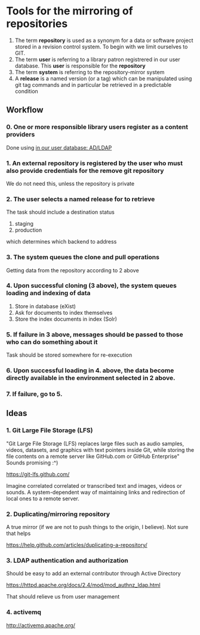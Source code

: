 
# Tools for the mirroring of repositories 

1. The term **repository** is used as a synonym for a data or software project stored in a revision control system. To begin with we limit ourselves to GIT.
2. The term **user** is referring to a library patron registrered in our user database. This **user** is responsible for the **repository**
3. The term **system** is referring to the repository-mirror system
4. A **release** is a named version (or a tag) which can be manipulated using git tag commands and in particular be retrieved in a predictable condition

## Workflow

### 0. One or more responsible library users register as a content providers

Done using [in our user database: AD/LDAP](#3-ldap-authentication-and-authorization)

### 1. An external repository is registered by the user who must also provide credentials for the remove git repository

We do not need this, unless the repository is private

### 2. The user selects a named release for to retrieve

The task should include a destination status

1. staging 
2. production

which determines which backend to address

### 3. The system queues the clone and pull operations

Getting data from the repository according to 2 above

### 4. Upon successful cloning (3 above), the system queues loading and indexing of data

1. Store in database (eXist)
2. Ask for documents to index themselves
3. Store the index documents in index (Solr)

### 5. If failure in 3 above, messages should be passed to those who can do something about it

Task should be stored somewhere for re-execution

### 6. Upon successful loading in 4. above, the data become directly available in the environment selected in 2 above.

### 7. If failure, go to 5.


## Ideas

### 1. Git Large File Storage (LFS)

"Git Large File Storage (LFS) replaces large files such as audio
samples, videos, datasets, and graphics with text pointers inside Git,
while storing the file contents on a remote server like GitHub.com or
GitHub Enterprise" Sounds promising :^)

https://git-lfs.github.com/

Imagine correlated correlated or transcribed text and images, videos or sounds. A
system-dependent way of maintaining links and redirection of local
ones to a remote server.

### 2. Duplicating/mirroring repository

A true mirror (if we are not to push things to the origin, I believe). Not sure that helps

https://help.github.com/articles/duplicating-a-repository/

### 3. LDAP authentication and authorization

Should be easy to add an external contributor through Active Directory

https://httpd.apache.org/docs/2.4/mod/mod_authnz_ldap.html

That should relieve us from user management

### 4. activemq

http://activemq.apache.org/
